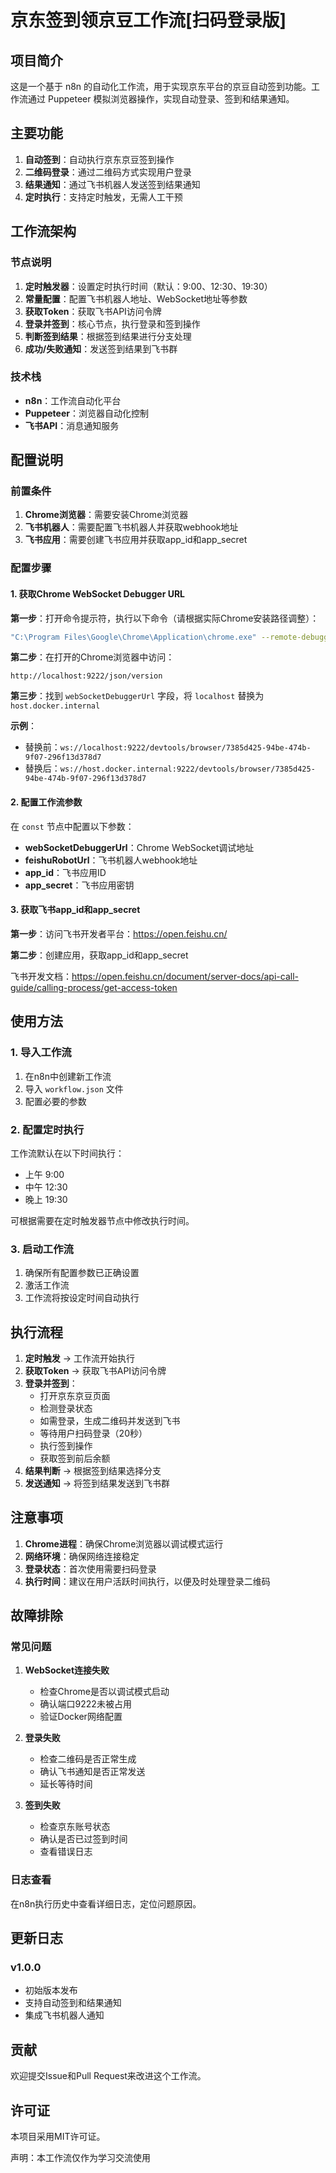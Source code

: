 # 京东签到领京豆工作流[扫码登录版]

## 项目简介

这是一个基于 n8n 的自动化工作流，用于实现京东平台的京豆自动签到功能。工作流通过 Puppeteer 模拟浏览器操作，实现自动登录、签到和结果通知。

## 主要功能

1. **自动签到**：自动执行京东京豆签到操作
2. **二维码登录**：通过二维码方式实现用户登录
3. **结果通知**：通过飞书机器人发送签到结果通知
4. **定时执行**：支持定时触发，无需人工干预

## 工作流架构

### 节点说明

1. **定时触发器**：设置定时执行时间（默认：9:00、12:30、19:30）
2. **常量配置**：配置飞书机器人地址、WebSocket地址等参数
3. **获取Token**：获取飞书API访问令牌
4. **登录并签到**：核心节点，执行登录和签到操作
5. **判断签到结果**：根据签到结果进行分支处理
6. **成功/失败通知**：发送签到结果到飞书群

### 技术栈

- **n8n**：工作流自动化平台
- **Puppeteer**：浏览器自动化控制
- **飞书API**：消息通知服务

## 配置说明

### 前置条件

1. **Chrome浏览器**：需要安装Chrome浏览器
2. **飞书机器人**：需要配置飞书机器人并获取webhook地址
3. **飞书应用**：需要创建飞书应用并获取app_id和app_secret

### 配置步骤

#### 1. 获取Chrome WebSocket Debugger URL

**第一步**：打开命令提示符，执行以下命令（请根据实际Chrome安装路径调整）：

```bash
"C:\Program Files\Google\Chrome\Application\chrome.exe" --remote-debugging-port=9222 --remote-debugging-address=0.0.0.0 --user-data-dir="C:\chrome-remote-profile"
```

**第二步**：在打开的Chrome浏览器中访问：
```
http://localhost:9222/json/version
```

**第三步**：找到 `webSocketDebuggerUrl` 字段，将 `localhost` 替换为 `host.docker.internal`

**示例**：
- 替换前：`ws://localhost:9222/devtools/browser/7385d425-94be-474b-9f07-296f13d378d7`
- 替换后：`ws://host.docker.internal:9222/devtools/browser/7385d425-94be-474b-9f07-296f13d378d7`

#### 2. 配置工作流参数

在 `const` 节点中配置以下参数：

- **webSocketDebuggerUrl**：Chrome WebSocket调试地址
- **feishuRobotUrl**：飞书机器人webhook地址
- **app_id**：飞书应用ID
- **app_secret**：飞书应用密钥

#### 3. 获取飞书app_id和app_secret

**第一步**：访问飞书开发者平台：https://open.feishu.cn/

**第二步**：创建应用，获取app_id和app_secret

飞书开发文档：https://open.feishu.cn/document/server-docs/api-call-guide/calling-process/get-access-token

## 使用方法

### 1. 导入工作流

1. 在n8n中创建新工作流
2. 导入 `workflow.json` 文件
3. 配置必要的参数

### 2. 配置定时执行

工作流默认在以下时间执行：
- 上午 9:00
- 中午 12:30
- 晚上 19:30

可根据需要在定时触发器节点中修改执行时间。

### 3. 启动工作流

1. 确保所有配置参数已正确设置
2. 激活工作流
3. 工作流将按设定时间自动执行

## 执行流程

1. **定时触发** → 工作流开始执行
2. **获取Token** → 获取飞书API访问令牌
3. **登录并签到**：
   - 打开京东京豆页面
   - 检测登录状态
   - 如需登录，生成二维码并发送到飞书
   - 等待用户扫码登录（20秒）
   - 执行签到操作
   - 获取签到前后余额
4. **结果判断** → 根据签到结果选择分支
5. **发送通知** → 将签到结果发送到飞书群

## 注意事项

1. **Chrome进程**：确保Chrome浏览器以调试模式运行
2. **网络环境**：确保网络连接稳定
3. **登录状态**：首次使用需要扫码登录
4. **执行时间**：建议在用户活跃时间执行，以便及时处理登录二维码

## 故障排除

### 常见问题

1. **WebSocket连接失败**
   - 检查Chrome是否以调试模式启动
   - 确认端口9222未被占用
   - 验证Docker网络配置

2. **登录失败**
   - 检查二维码是否正常生成
   - 确认飞书通知是否正常发送
   - 延长等待时间

3. **签到失败**
   - 检查京东账号状态
   - 确认是否已过签到时间
   - 查看错误日志

### 日志查看

在n8n执行历史中查看详细日志，定位问题原因。

## 更新日志

### v1.0.0
- 初始版本发布
- 支持自动签到和结果通知
- 集成飞书机器人通知

## 贡献

欢迎提交Issue和Pull Request来改进这个工作流。

## 许可证

本项目采用MIT许可证。 

声明：本工作流仅作为学习交流使用